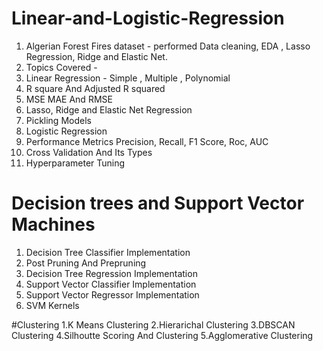 # Linear-and-Logistic-Regression
1. Algerian Forest Fires dataset - performed Data cleaning, EDA ,  Lasso Regression, Ridge and Elastic Net.
2. Topics Covered -
3. Linear Regression - Simple , Multiple , Polynomial
4. R square And Adjusted R squared
5. MSE MAE And RMSE
6. Lasso, Ridge and Elastic Net Regression
7. Pickling Models
8. Logistic Regression
9. Performance Metrics Precision, Recall, F1 Score, Roc, AUC
10. Cross Validation And Its Types
11. Hyperparameter Tuning

# Decision trees and Support Vector Machines
1. Decision Tree Classifier Implementation
2. Post Pruning And Prepruning
3. Decision Tree Regression Implementation
4. Support Vector Classifier Implementation
5. Support Vector Regressor Implementation
6. SVM Kernels

#Clustering
1.K Means Clustering
2.Hierarichal Clustering
3.DBSCAN Clustering
4.Silhoutte Scoring And Clustering
5.Agglomerative Clustering





